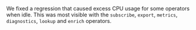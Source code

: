 We fixed a regression that caused excess CPU usage for some operators when idle.
This was most visible with the `subscribe`, `export`, `metrics`, `diagnostics`,
`lookup` and `enrich` operators.
